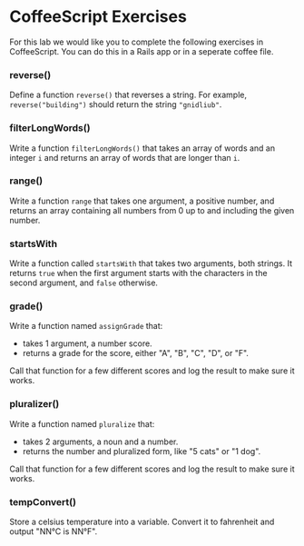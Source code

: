 # CoffeeScript Exercises

For this lab we would like you to complete the following exercises in CoffeeScript. You can do this in a Rails app or in a seperate coffee file.

### reverse()

Define a function `reverse()` that reverses a string. For example, `reverse("building")` should return the string `"gnidliub"`.

### filterLongWords()

Write a function `filterLongWords()` that takes an array of words and an integer `i` and returns an array of words that are longer than `i`.

### range()

Write a function `range` that takes one argument, a positive number, and returns an array containing all numbers from 0 up to and including the given number.

### startsWith

Write a function called `startsWith` that takes two arguments, both strings. It returns `true` when the first argument starts with the characters in the second argument, and `false` otherwise.

### grade()

Write a function named `assignGrade` that:

* takes 1 argument, a number score.
* returns a grade for the score, either "A", "B", "C", "D", or "F".

Call that function for a few different scores and log the result to make sure it works.

### pluralizer()

Write a function named `pluralize` that:

* takes 2 arguments, a noun and a number.
* returns the number and pluralized form, like "5 cats" or "1 dog".

Call that function for a few different scores and log the result to make sure it works.

### tempConvert()

Store a celsius temperature into a variable. Convert it to fahrenheit and output "NN°C is NN°F".
